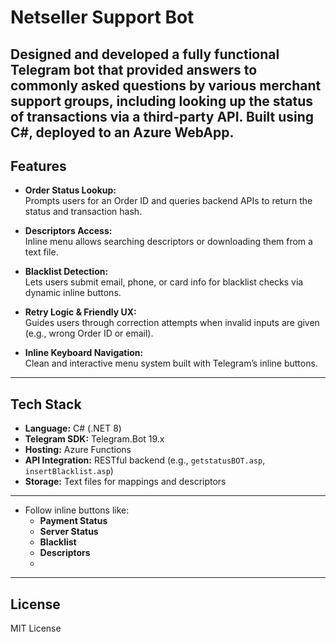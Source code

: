 # Netseller Support Bot

Designed and developed a fully functional Telegram bot that provided answers to commonly asked questions by various merchant support groups, including looking up the status of transactions via a third-party API. Built using C#, deployed to an Azure WebApp.
---

## Features

- **Order Status Lookup:**  
  Prompts users for an Order ID and queries backend APIs to return the status and transaction hash.

- **Descriptors Access:**  
  Inline menu allows searching descriptors or downloading them from a text file.

- **Blacklist Detection:**  
  Lets users submit email, phone, or card info for blacklist checks via dynamic inline buttons.

- **Retry Logic & Friendly UX:**  
  Guides users through correction attempts when invalid inputs are given (e.g., wrong Order ID or email).

- **Inline Keyboard Navigation:**  
  Clean and interactive menu system built with Telegram’s inline buttons.

---

## Tech Stack

- **Language:** C# (.NET 8)
- **Telegram SDK:** Telegram.Bot 19.x
- **Hosting:** Azure Functions
- **API Integration:** RESTful backend (e.g., `getstatusBOT.asp`, `insertBlacklist.asp`)
- **Storage:** Text files for mappings and descriptors

---

- Follow inline buttons like:
  - **Payment Status**
  - **Server Status**
  - **Blacklist**
  - **Descriptors**
  - 
---

## License

MIT License
